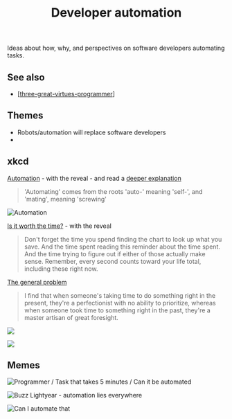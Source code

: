 ﻿---
title: Developer automation
---
Ideas about how, why, and perspectives on software developers automating tasks.

## See also

- [[three-great-virtues-programmer]]


## Themes

- Robots/automation will replace software developers
- 


## xkcd

[Automation](https://xkcd.com/1319/) - with the reveal - and read a [deeper explanation](https://www.explainxkcd.com/wiki/index.php/1319:_Automation)
> 'Automating' comes from the roots 'auto-' meaning 'self-', and 'mating', meaning 'screwing'

![Automation](https://djon.es/assets/memex/sense/relational/software-deveopment/xkcd-automation.png)

[Is it worth the time?](https://xkcd.com/1205/) - with the reveal
> Don't forget the time you spend finding the chart to look up what you save. And the time spent reading this reminder about the time spent. And the time trying to figure out if either of those actually make sense. Remember, every second counts toward your life total, including these right now.

[The general problem](https://xkcd.com/974/)
> I find that when someone's taking time to do something right in the present, they're a perfectionist with no ability to prioritize, whereas when someone took time to something right in the past, they're a master artisan of great foresight.

![](https://djon.es/assets/memex/sense/relational/software-deveopment/xkcd-generalProblem.png)

![](https://djon.es/assets/memex/sense/relational/software-deveopment/xkcd-worthTime.png)



## Memes

![Programmer / Task that takes 5 minutes / Can it be automated](https://djon.es/assets/memex/sense/relational/software-deveopment/butteryfly.png)

![Buzz Lightyear - automation lies everywhere](https://djon.es/assets/memex/sense/relational/software-deveopment/automation-lies-everywhere.png)

![Can I automate that](https://djon.es/assets/memex/sense/relational/software-deveopment/canIAutomateThat.png)

[//begin]: # "Autogenerated link references for markdown compatibility"
[three-great-virtues-programmer]: three-great-virtues-programmer "Three great virtues of a programmer"
[//end]: # "Autogenerated link references"